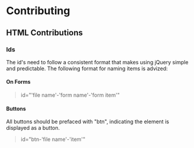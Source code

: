 # Contributing

## HTML Contributions

### Ids

The id's need to follow a consistent format that makes using jQuery simple
and predictable. The following format for naming items is advized:

#### On Forms

> id="'file name'-'form name'-'form item'"

#### Buttons

All buttons should be prefaced with "btn", indicating the element is displayed
as a button.

> id="btn-'file name'-'item'"
